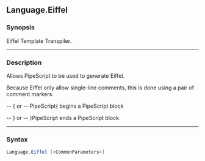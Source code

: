 Language.Eiffel
---------------

### Synopsis
Eiffel Template Transpiler.

---

### Description

Allows PipeScript to be used to generate Eiffel.

Because Eiffel only allow single-line comments, this is done using a pair of comment markers.

-- { or -- PipeScript{  begins a PipeScript block

-- } or -- }PipeScript  ends a PipeScript block

---

### Syntax
```PowerShell
Language.Eiffel [<CommonParameters>]
```
